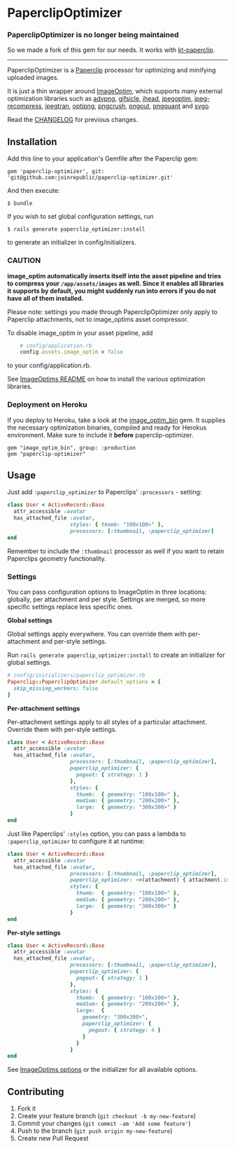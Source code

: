 # PaperclipOptimizer

### PaperclipOptimizer is no longer being maintained

So we made a fork of this gem for our needs. It works with [kt-paperclip](https://github.com/kreeti/kt-paperclip).

-------------------------------------------

PaperclipOptimizer is a [Paperclip](https://github.com/thoughtbot/paperclip) processor for 
optimizing and minifying uploaded images.

It is just a thin wrapper around [ImageOptim](https://github.com/toy/image_optim), 
which supports many external optimization libraries such as [advpng](http://advancemame.sourceforge.net/doc-advpng.html), [gifsicle](http://www.lcdf.org/gifsicle/), 
[jhead](http://www.sentex.net/~mwandel/jhead/), [jpegoptim](http://www.kokkonen.net/tjko/projects.html), [jpeg-recompress](https://github.com/danielgtaylor/jpeg-archive#jpeg-recompress), 
[jpegtran](http://www.ijg.org/), [optipng](http://optipng.sourceforge.net/), [pngcrush](http://pmt.sourceforge.net/pngcrush/), [pngout](http://www.advsys.net/ken/util/pngout.htm), 
[pngquant](http://pngquant.org/) and [svgo](https://github.com/svg/svgo).

Read the [CHANGELOG](CHANGELOG.md) for previous changes.

## Installation

Add this line to your application's Gemfile after the Paperclip gem:

    gem 'paperclip-optimizer', git: 'git@github.com:joinrepublic/paperclip-optimizer.git'

And then execute:

    $ bundle
    
If you wish to set global configuration settings, run

    $ rails generate paperclip_optimizer:install
    
to generate an initializer in config/initializers.

### CAUTION

**image_optim automatically inserts itself into the asset pipeline and tries to compress your `/app/assets/images` as well. 
Since it enables all libraries it supports by default, you might suddenly run into errors if you do not have all 
of them installed.**

Please note: settings you made through PaperclipOptimizer only apply to Paperclip attachments, not to image_optims asset compressor.

To disable image_optim in your asset pipeline, add

```ruby
    # config/application.rb
    config.assets.image_optim = false
```

to your config/application.rb.

See [ImageOptims README](https://github.com/toy/image_optim#binaries-location) 
on how to install the various optimization libraries.

### Deployment on Heroku

If you deploy to Heroku, take a look at the [image_optim_bin](https://github.com/mooktakim/image_optim_bin) gem. It supplies the necessary 
optimization binaries, compiled and ready for Herokus environment. Make sure to include it **before** paperclip-optimizer.

    gem "image_optim_bin", group: :production
    gem "paperclip-optimizer"

## Usage

Just add `:paperclip_optimizer` to Paperclips' `:processors` - setting:

```ruby
class User < ActiveRecord::Base
  attr_accessible :avatar
  has_attached_file :avatar, 
                    styles: { thumb: "100x100>" },
                    processors: [:thumbnail, :paperclip_optimizer]
end
```

Remember to include the `:thumbnail` processor as well if you want to retain 
Paperclips geometry functionality.

### Settings

You can pass configuration options to ImageOptim in three locations: globally, per attachment and per style. 
Settings are merged, so more specific settings replace less specific ones.

**Global settings**

Global settings apply everywhere. You can override them with per-attachment and per-style settings.

Run `rails generate paperclip_optimizer:install` to create an initializer for global settings.

```ruby
# config/initializers/paperclip_optimizer.rb
Paperclip::PaperclipOptimizer.default_options = {
  skip_missing_workers: false
}
```

**Per-attachment settings**

Per-attachment settings apply to all styles of a particular attachment. Override them with per-style settings.

```ruby
class User < ActiveRecord::Base
  attr_accessible :avatar
  has_attached_file :avatar,
                    processors: [:thumbnail, :paperclip_optimizer],
                    paperclip_optimizer: {
                      pngout: { strategy: 1 }
                    },
                    styles: {
                      thumb:  { geometry: "100x100>" },
                      medium: { geometry: "200x200>" },
                      large:  { geometry: "300x300>" }
                    }
end
```

Just like Paperclips' `:styles` option, you can pass a lambda to `:paperclip_optimizer` to configure it at runtime:

```ruby
class User < ActiveRecord::Base
  attr_accessible :avatar
  has_attached_file :avatar,
                    processors: [:thumbnail, :paperclip_optimizer],
                    paperclip_optimizer: ->(attachment) { attachment.instance.my_model_instance_method },
                    styles: {
                      thumb:  { geometry: "100x100>" },
                      medium: { geometry: "200x200>" },
                      large:  { geometry: "300x300>" }
                    }
end
```

**Per-style settings**

```ruby
class User < ActiveRecord::Base
  attr_accessible :avatar
  has_attached_file :avatar,
                    processors: [:thumbnail, :paperclip_optimizer],
                    paperclip_optimizer: {
                      pngout: { strategy: 1 }
                    },
                    styles: {
                      thumb:  { geometry: "100x100>" },
                      medium: { geometry: "200x200>" },
                      large:  {
                        geometry: "300x300>",
                        paperclip_optimizer: {
                          pngout: { strategy: 4 }
                        }
                      }
                    }
end
```

See [ImageOptims options](https://github.com/toy/image_optim#options) or the initializer for 
all available options.

## Contributing

1. Fork it
2. Create your feature branch (`git checkout -b my-new-feature`)
3. Commit your changes (`git commit -am 'Add some feature'`)
4. Push to the branch (`git push origin my-new-feature`)
5. Create new Pull Request

